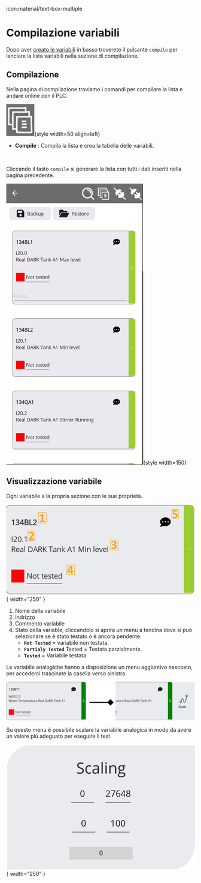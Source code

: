 icon:material/text-box-multiple

# Compilazione variabili

Dopo aver  [creato le variabili](../ZcheckIO/CreateVariable.md) in basso troverete il pulsante `compile` per lanciare la lista variabili nella sezione di compilazione.

## Compilazione 

Nella pagina di compilazione troviamo i comandi per compilare la lista e andare online con il PLC.

![Menu](../attachment/Page_Compile_Menu_Compile.png){style width=50 align=left}
- __Compile__ : Compila la lista e crea la tabella delle variabili.

</br>


Cliccando il tasto `compile` si generare la lista con tutti i dati inseriti nella pagina precedente.

![CompilePage](../attachment/Page_Compile.png){style width=150}

## Visualizzazione variabile

Ogni variabile a la propria sezione con le sue proprietà.

![e](../attachment/Page_Compile_Context_TagBox.png){ width="250" }

1. Nome della variabile
2. Indrizzo
3. Commento variabile
4. Stato della variable, cliccandolo si aprira un menu a tendina dove si può selezionare se è stato testato o è ancora pendente.
    - __`Not Tested`__ = variabile non testata.
    - __`Partialy Tested`__ Tested = Testata parzialmente. 
    - __`Tested`__ = Variabile testata.

Le variabile analogiche hanno a disposizione un menu aggiuntivo nascosto, per accederci trascinate la casella verso sinistra.

![e](../attachment/Page_Compile_Context_TagBoxAnalogic_ScalingOpened.png)

Su questo menu è possibile scalare la variabile analogica in modo da avere un valore più adeguato per eseguire il test.

![e](../attachment/Page_Compile_Context_TagBoxAnalogic_Scaling.png){ width="250" }

